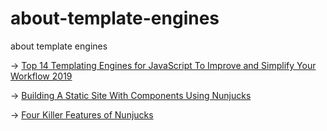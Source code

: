# about-template-engines
about template engines

-> <a href="https://colorlib.com/wp/top-templating-engines-for-javascript/" target="_blank">Top 14 Templating Engines for JavaScript To Improve and Simplify Your Workflow 2019</a>

-> <a href="https://www.smashingmagazine.com/2018/03/static-site-with-nunjucks/" target="_blank">Building A Static Site With Components Using Nunjucks</a>
  
-> <a href="https://css-tricks.com/killer-features-of-nunjucks/" target="_blank">Four Killer Features of Nunjucks </a>
